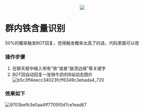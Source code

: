 
<p align="center">
  <a href="https://github.com/user-attachments/assets/6a89902f-0921-4a5e-8325-ed5c97c9bf87">
    <img src="https://github.com/user-attachments/assets/6a89902f-0921-4a5e-8325-ed5c97c9bf87"style="max-width:10%; height:auto;" />
  </a>
</p>


# 群内铁含量识别
50%的概率触发BOT回复，觉得触发概率太高了的话，代码里面可以改
### 操作步骤

1. 在聊天框中输入带有“铁”或者“崩溃边缘”等关键字
2. BOT回自动回复一张铁牛奶的B站动态图片 
![b5c3ff4eecc34023fcff6349c3ebada4_720](https://github.com/user-attachments/assets/7dea999d-7ebe-4199-bd3d-018217fe9353)
### 效果如下
![9703befb3e0aa4ff7705f0d7ce1ead67](https://github.com/user-attachments/assets/d6117bb7-022a-4b87-8624-7c93b68ed76e)
